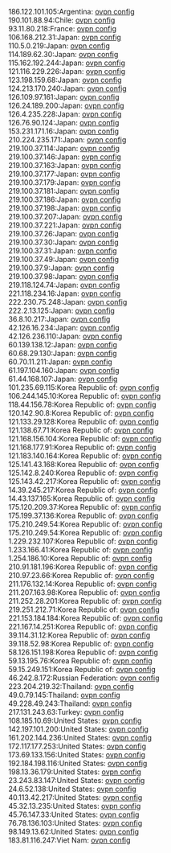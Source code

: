 186.122.101.105:Argentina: [ovpn config](vpn/186_122_101_105.ovpn)  
190.101.88.94:Chile: [ovpn config](vpn/190_101_88_94.ovpn)  
93.11.80.218:France: [ovpn config](vpn/93_11_80_218.ovpn)  
106.168.212.31:Japan: [ovpn config](vpn/106_168_212_31.ovpn)  
110.5.0.219:Japan: [ovpn config](vpn/110_5_0_219.ovpn)  
114.189.62.30:Japan: [ovpn config](vpn/114_189_62_30.ovpn)  
115.162.192.244:Japan: [ovpn config](vpn/115_162_192_244.ovpn)  
121.116.229.226:Japan: [ovpn config](vpn/121_116_229_226.ovpn)  
123.198.159.68:Japan: [ovpn config](vpn/123_198_159_68.ovpn)  
124.213.170.240:Japan: [ovpn config](vpn/124_213_170_240.ovpn)  
126.109.97.161:Japan: [ovpn config](vpn/126_109_97_161.ovpn)  
126.24.189.200:Japan: [ovpn config](vpn/126_24_189_200.ovpn)  
126.4.235.228:Japan: [ovpn config](vpn/126_4_235_228.ovpn)  
126.76.90.124:Japan: [ovpn config](vpn/126_76_90_124.ovpn)  
153.231.171.16:Japan: [ovpn config](vpn/153_231_171_16.ovpn)  
210.224.235.171:Japan: [ovpn config](vpn/210_224_235_171.ovpn)  
219.100.37.114:Japan: [ovpn config](vpn/219_100_37_114.ovpn)  
219.100.37.146:Japan: [ovpn config](vpn/219_100_37_146.ovpn)  
219.100.37.163:Japan: [ovpn config](vpn/219_100_37_163.ovpn)  
219.100.37.177:Japan: [ovpn config](vpn/219_100_37_177.ovpn)  
219.100.37.179:Japan: [ovpn config](vpn/219_100_37_179.ovpn)  
219.100.37.181:Japan: [ovpn config](vpn/219_100_37_181.ovpn)  
219.100.37.186:Japan: [ovpn config](vpn/219_100_37_186.ovpn)  
219.100.37.198:Japan: [ovpn config](vpn/219_100_37_198.ovpn)  
219.100.37.207:Japan: [ovpn config](vpn/219_100_37_207.ovpn)  
219.100.37.221:Japan: [ovpn config](vpn/219_100_37_221.ovpn)  
219.100.37.26:Japan: [ovpn config](vpn/219_100_37_26.ovpn)  
219.100.37.30:Japan: [ovpn config](vpn/219_100_37_30.ovpn)  
219.100.37.31:Japan: [ovpn config](vpn/219_100_37_31.ovpn)  
219.100.37.49:Japan: [ovpn config](vpn/219_100_37_49.ovpn)  
219.100.37.9:Japan: [ovpn config](vpn/219_100_37_9.ovpn)  
219.100.37.98:Japan: [ovpn config](vpn/219_100_37_98.ovpn)  
219.118.124.74:Japan: [ovpn config](vpn/219_118_124_74.ovpn)  
221.118.234.16:Japan: [ovpn config](vpn/221_118_234_16.ovpn)  
222.230.75.248:Japan: [ovpn config](vpn/222_230_75_248.ovpn)  
222.2.13.125:Japan: [ovpn config](vpn/222_2_13_125.ovpn)  
36.8.10.217:Japan: [ovpn config](vpn/36_8_10_217.ovpn)  
42.126.16.234:Japan: [ovpn config](vpn/42_126_16_234.ovpn)  
42.126.236.110:Japan: [ovpn config](vpn/42_126_236_110.ovpn)  
60.139.138.12:Japan: [ovpn config](vpn/60_139_138_12.ovpn)  
60.68.29.130:Japan: [ovpn config](vpn/60_68_29_130.ovpn)  
60.70.11.211:Japan: [ovpn config](vpn/60_70_11_211.ovpn)  
61.197.104.160:Japan: [ovpn config](vpn/61_197_104_160.ovpn)  
61.44.168.107:Japan: [ovpn config](vpn/61_44_168_107.ovpn)  
101.235.69.115:Korea Republic of: [ovpn config](vpn/101_235_69_115.ovpn)  
106.244.145.10:Korea Republic of: [ovpn config](vpn/106_244_145_10.ovpn)  
118.44.156.78:Korea Republic of: [ovpn config](vpn/118_44_156_78.ovpn)  
120.142.90.8:Korea Republic of: [ovpn config](vpn/120_142_90_8.ovpn)  
121.133.29.128:Korea Republic of: [ovpn config](vpn/121_133_29_128.ovpn)  
121.138.67.71:Korea Republic of: [ovpn config](vpn/121_138_67_71.ovpn)  
121.168.156.104:Korea Republic of: [ovpn config](vpn/121_168_156_104.ovpn)  
121.168.177.91:Korea Republic of: [ovpn config](vpn/121_168_177_91.ovpn)  
121.183.140.164:Korea Republic of: [ovpn config](vpn/121_183_140_164.ovpn)  
125.141.43.168:Korea Republic of: [ovpn config](vpn/125_141_43_168.ovpn)  
125.142.8.240:Korea Republic of: [ovpn config](vpn/125_142_8_240.ovpn)  
125.143.42.217:Korea Republic of: [ovpn config](vpn/125_143_42_217.ovpn)  
14.39.245.217:Korea Republic of: [ovpn config](vpn/14_39_245_217.ovpn)  
14.43.137.165:Korea Republic of: [ovpn config](vpn/14_43_137_165.ovpn)  
175.120.209.37:Korea Republic of: [ovpn config](vpn/175_120_209_37.ovpn)  
175.199.37.136:Korea Republic of: [ovpn config](vpn/175_199_37_136.ovpn)  
175.210.249.54:Korea Republic of: [ovpn config](vpn/175_210_249_54.ovpn)  
175.210.249.54:Korea Republic of: [ovpn config](vpn/175_210_249_54.ovpn)  
1.229.232.107:Korea Republic of: [ovpn config](vpn/1_229_232_107.ovpn)  
1.233.166.41:Korea Republic of: [ovpn config](vpn/1_233_166_41.ovpn)  
1.254.186.10:Korea Republic of: [ovpn config](vpn/1_254_186_10.ovpn)  
210.91.181.196:Korea Republic of: [ovpn config](vpn/210_91_181_196.ovpn)  
210.97.23.66:Korea Republic of: [ovpn config](vpn/210_97_23_66.ovpn)  
211.176.132.14:Korea Republic of: [ovpn config](vpn/211_176_132_14.ovpn)  
211.207.163.98:Korea Republic of: [ovpn config](vpn/211_207_163_98.ovpn)  
211.252.28.201:Korea Republic of: [ovpn config](vpn/211_252_28_201.ovpn)  
219.251.212.71:Korea Republic of: [ovpn config](vpn/219_251_212_71.ovpn)  
221.153.184.184:Korea Republic of: [ovpn config](vpn/221_153_184_184.ovpn)  
221.167.14.251:Korea Republic of: [ovpn config](vpn/221_167_14_251.ovpn)  
39.114.31.12:Korea Republic of: [ovpn config](vpn/39_114_31_12.ovpn)  
39.118.52.98:Korea Republic of: [ovpn config](vpn/39_118_52_98.ovpn)  
58.126.151.198:Korea Republic of: [ovpn config](vpn/58_126_151_198.ovpn)  
59.13.195.76:Korea Republic of: [ovpn config](vpn/59_13_195_76.ovpn)  
59.15.249.151:Korea Republic of: [ovpn config](vpn/59_15_249_151.ovpn)  
46.242.8.172:Russian Federation: [ovpn config](vpn/46_242_8_172.ovpn)  
223.204.219.32:Thailand: [ovpn config](vpn/223_204_219_32.ovpn)  
49.0.79.145:Thailand: [ovpn config](vpn/49_0_79_145.ovpn)  
49.228.49.243:Thailand: [ovpn config](vpn/49_228_49_243.ovpn)  
217.131.243.63:Turkey: [ovpn config](vpn/217_131_243_63.ovpn)  
108.185.10.69:United States: [ovpn config](vpn/108_185_10_69.ovpn)  
142.197.101.200:United States: [ovpn config](vpn/142_197_101_200.ovpn)  
161.202.144.236:United States: [ovpn config](vpn/161_202_144_236.ovpn)  
172.117.177.253:United States: [ovpn config](vpn/172_117_177_253.ovpn)  
173.69.133.156:United States: [ovpn config](vpn/173_69_133_156.ovpn)  
192.184.198.116:United States: [ovpn config](vpn/192_184_198_116.ovpn)  
198.13.36.179:United States: [ovpn config](vpn/198_13_36_179.ovpn)  
23.243.83.147:United States: [ovpn config](vpn/23_243_83_147.ovpn)  
24.6.52.138:United States: [ovpn config](vpn/24_6_52_138.ovpn)  
40.113.42.217:United States: [ovpn config](vpn/40_113_42_217.ovpn)  
45.32.13.235:United States: [ovpn config](vpn/45_32_13_235.ovpn)  
45.76.147.33:United States: [ovpn config](vpn/45_76_147_33.ovpn)  
76.78.136.103:United States: [ovpn config](vpn/76_78_136_103.ovpn)  
98.149.13.62:United States: [ovpn config](vpn/98_149_13_62.ovpn)  
183.81.116.247:Viet Nam: [ovpn config](vpn/183_81_116_247.ovpn)  
